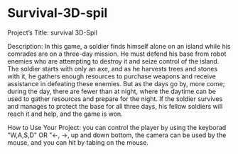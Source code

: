# Survival-3D-spil
Project’s Title: survival 3D-Spil

Description: In this game, a soldier finds himself alone on an island while his comrades are on a three-day mission. He must defend his base from robot enemies who are attempting to destroy it and seize control of the island.
The soldier starts with only an axe, and as he harvests trees and stones with it, he gathers enough resources to purchase weapons and receive assistance in defeating these enemies.
But as the days go by, more come; during the day, there are fewer than at night, where the daytime can be used to gather resources and prepare for the night.
If the soldier survives and manages to protect the base for all three days, his fellow soldiers will reach it and help, and the game is won.

How to Use Your Project: you can control the player by using the keyborad "W,A,S,D" OR "<-, ->, up and down bottom, the camera can be used by the mouse, and you can hit by tabing on the mouse. 
